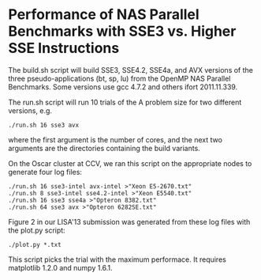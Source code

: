 Performance of NAS Parallel Benchmarks with SSE3 vs. Higher SSE Instructions
============================================================================

The build.sh script will build SSE3, SSE4.2, SSE4a, and AVX versions of the
three pseudo-applications (bt, sp, lu) from the OpenMP NAS Parallel Benchmarks.
Some versions use gcc 4.7.2 and others ifort 2011.11.339.

The run.sh script will run 10 trials of the A problem size for two
different versions, e.g.

    ./run.sh 16 sse3 avx

where the first argument is the number of cores, and the next two arguments
are the directories containing the build variants.

On the Oscar cluster at CCV, we ran this script on the appropriate nodes to
generate four log files:

    ./run.sh 16 sse3-intel avx-intel >"Xeon E5-2670.txt"
    ./run.sh 8 sse3-intel sse4.2-intel >"Xeon E5540.txt"
    ./run.sh 16 sse3 sse4a >"Opteron 8382.txt"
    ./run.sh 64 sse3 avx >"Opteron 6282SE.txt"

Figure 2 in our LISA'13 submission was generated from these log files with
the plot.py script:

    ./plot.py *.txt

This script picks the trial with the maximum performace.  It requires
matplotlib 1.2.0 and numpy 1.6.1.


